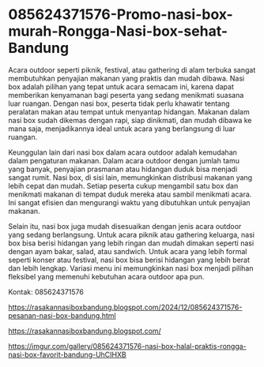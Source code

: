 # 085624371576-Promo-nasi-box-murah-Rongga-Nasi-box-sehat-Bandung
Acara outdoor seperti piknik, festival, atau gathering di alam terbuka sangat membutuhkan penyajian makanan yang praktis dan mudah dibawa. Nasi box adalah pilihan yang tepat untuk acara semacam ini, karena dapat memberikan kenyamanan bagi peserta yang sedang menikmati suasana luar ruangan. Dengan nasi box, peserta tidak perlu khawatir tentang peralatan makan atau tempat untuk menyantap hidangan. Makanan dalam nasi box sudah dikemas dengan rapi, siap dinikmati, dan mudah dibawa ke mana saja, menjadikannya ideal untuk acara yang berlangsung di luar ruangan.

Keunggulan lain dari nasi box dalam acara outdoor adalah kemudahan dalam pengaturan makanan. Dalam acara outdoor dengan jumlah tamu yang banyak, penyajian prasmanan atau hidangan duduk bisa menjadi sangat rumit. Nasi box, di sisi lain, memungkinkan distribusi makanan yang lebih cepat dan mudah. Setiap peserta cukup mengambil satu box dan menikmati makanan di tempat duduk mereka atau sambil menikmati acara. Ini sangat efisien dan mengurangi waktu yang dibutuhkan untuk penyajian makanan.

Selain itu, nasi box juga mudah disesuaikan dengan jenis acara outdoor yang sedang berlangsung. Untuk acara piknik atau gathering keluarga, nasi box bisa berisi hidangan yang lebih ringan dan mudah dimakan seperti nasi dengan ayam bakar, salad, atau sandwich. Untuk acara yang lebih formal seperti konser atau festival, nasi box bisa berisi hidangan yang lebih berat dan lebih lengkap. Variasi menu ini memungkinkan nasi box menjadi pilihan fleksibel yang memenuhi kebutuhan acara outdoor apa pun.

Kontak:
085624371576

https://rasakannasiboxbandung.blogspot.com/2024/12/085624371576-pesanan-nasi-box-bandung.html

https://rasakannasiboxbandung.blogspot.com/

https://imgur.com/gallery/085624371576-nasi-box-halal-praktis-rongga-nasi-box-favorit-bandung-UhCIHXB
